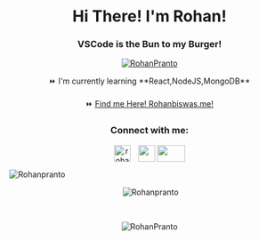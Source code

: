 <h1 align="center">Hi There! I'm Rohan!</h1>
<h3 align="center">VSCode is the Bun to my Burger!</h3>


<p align="center"> <a href="https://github.com/ryo-ma/github-profile-trophy"><img
            src="https://github-profile-trophy.vercel.app/?username=RohanPranto" alt="RohanPranto" /></a> </p>


<div align="center">
    ⏩ I'm currently learning **React,NodeJS,MongoDB** <br> <br>
    ⏩ <a align="center" href="https://www.rohanbiswas.me">Find me Here! Rohanbiswas.me!</a>
</div>

<h3 align="center">Connect with me:</h3>
<p align="center">
    <a style="padding-right: 10px;" href="https://www.linkedin.com/in/rohan-biswas-178848239/" target="blank"><img
            align="center"
            src="https://raw.githubusercontent.com/rahuldkjain/github-profile-readme-generator/master/src/images/icons/Social/linked-in-alt.svg"
            alt="rohan-biswas-178848239" height="30" width="30" /></a>
    <a href="https://www.instagram.com/rohan.css"><img align="center" height="30" width="30"
            src="https://upload.wikimedia.org/wikipedia/commons/e/e7/Instagram_logo_2016.svg" alt=""></a>
    <a href="https://www.facebook.com/r.biswasz/"><img align="center" height="30" width="50"
            src="https://1000logos.net/wp-content/uploads/2021/04/Facebook-logo.png" alt=""></a>
</p>

<!-- <h3 align="center">Languages that I know:</h3> -->


<div align="center">
        <p><img align="left" src="https://github-readme-stats.vercel.app/api/top-langs?username=Rohanpranto&show_icons=true&locale=en&layout=compact" alt="Rohanpranto" /></p> <br>

<p>&nbsp;<img align="center" src="https://github-readme-stats.vercel.app/api?username=Rohanpranto&show_icons=true&locale=en" alt="Rohanpranto" /></p> <br>

<p><img align="center" src="https://github-readme-streak-stats.herokuapp.com/?user=Rohanpranto&" alt="RohanPranto" /></p>
</div>
